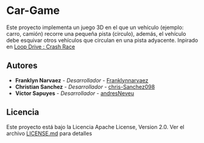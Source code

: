 # Car-Game

Este proyecto implementa un juego 3D en el que un vehículo (ejemplo: carro, camión) recorre una pequeña pista (circulo), además, el vehículo debe esquivar otros vehículos que circulan en una pista adyacente. Inpirado en [Loop Drive : Crash Race](https://apps.apple.com/us/app/loop-drive-crash-race/id992442150)

## Autores

- **Franklyn Narvaez** - _Desarrollador_ - [Franklynnarvaez](https://github.com/Franklynnarvaez)
- **Christian Sanchez** - _Desarrollador_ - [chris-Sanchez098](https://github.com/chris-Sanchez098)
- **Víctor Sapuyes** - _Desarrollador_ - [andresNeveu](https://github.com/andresNeveu)

## Licencia

Este proyecto está bajo la Licencia Apache License, Version 2.0. Ver el archivo [LICENSE.md](LICENSE.md) para detalles
